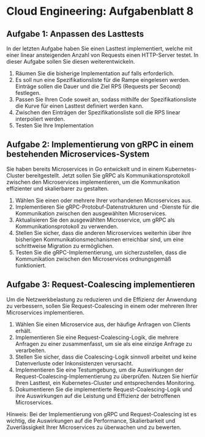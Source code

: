 # Cloud Engineering: Aufgabenblatt 8

## Aufgabe 1: Anpassen des Lasttests

In der letzten Aufgabe haben Sie einen Lasttest implementiert, welche mit einer
linear ansteigenden Anzahl von Requests einen HTTP-Server testet. In dieser
Aufgabe sollen Sie diesen weiterentwickeln.

1. Räumen Sie die bisherige Implementation auf falls erforderlich.
2. Es soll nun eine Spezifikationsliste für die Rampe eingelesen werden. Einträge
   sollen die Dauer und die Ziel RPS (Requests per Second) festlegen.
3. Passen Sie Ihren Code soweit an, sodass mithilfe der Spezifikationsliste die
   Kurve für einen Lasttest definiert werden kann.
4. Zwischen den Einträgen der Spezifikationsliste soll die RPS linear
   interpoliert werden.
5. Testen Sie Ihre Implementation

## Aufgabe 2: Implementierung von gRPC in einem bestehenden Microservices-System

Sie haben bereits Microservices in Go entwickelt und in einem Kubernetes-Cluster
bereitgestellt. Jetzt sollen Sie gRPC als Kommunikationsprotokoll zwischen den
Microservices implementieren, um die Kommunikation effizienter und skalierbarer
zu gestalten.

1. Wählen Sie einen oder mehrere Ihrer vorhandenen Microservices aus.
2. Implementieren Sie gRPC-Protobuf-Datenstrukturen und -Dienste für die
   Kommunikation zwischen den ausgewählten Microservices.
3. Aktualisieren Sie den ausgewählten Microservice, um gRPC als
   Kommunikationsprotokoll zu verwenden.
4. Stellen Sie sicher, dass die anderen Microservices weiterhin über ihre bisherigen
   Kommunikationsmechanismen erreichbar sind, um eine schrittweise Migration zu
   ermöglichen.
5. Testen Sie die gRPC-Implementierung, um sicherzustellen, dass die Kommunikation
   zwischen den Microservices ordnungsgemäß funktioniert.

## Aufgabe 3: Request-Coalescing implementieren

Um die Netzwerkbelastung zu reduzieren und die Effizienz der Anwendung zu
verbessern, sollen Sie Request-Coalescing in einem oder mehreren Ihrer
Microservices implementieren.

1. Wählen Sie einen Microservice aus, der häufige Anfragen von Clients erhält.
2. Implementieren Sie eine Request-Coalescing-Logik, die mehrere Anfragen zu einer
   zusammenfasst, um sie als eine einzige Anfrage zu verarbeiten.
3. Stellen Sie sicher, dass die Coalescing-Logik sinnvoll arbeitet und keine
   Datenverluste oder Inkonsistenzen verursacht.
4. Implementieren Sie eine Testumgebung, um die Auswirkungen der
   Request-Coalescing-Implementierung zu überprüfen. Nutzen Sie hierfür Ihren
   Lasttest, ein Kubernetes-Cluster und entsprechendes Monitoring.
5. Dokumentieren Sie die implementierte Request-Coalescing-Logik und ihre
   Auswirkungen auf die Leistung und Effizienz der betroffenen Microservices.

Hinweis: Bei der Implementierung von gRPC und Request-Coalescing ist es
wichtig, die Auswirkungen auf die Performance, Skalierbarkeit und
Zuverlässigkeit Ihrer Microservices zu überwachen und zu bewerten.
